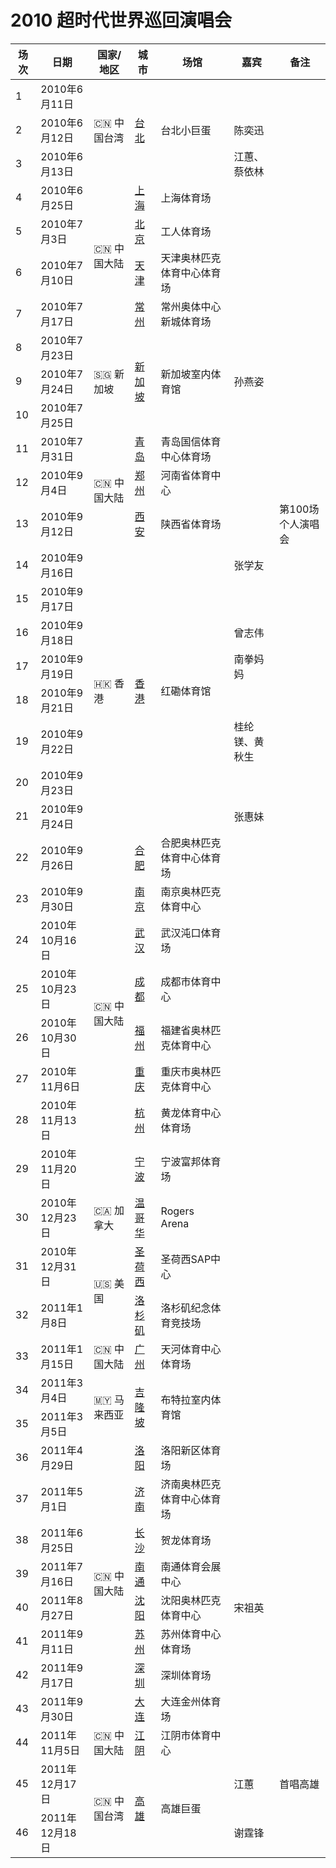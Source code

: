 # 2010 超时代世界巡回演唱会

<table>
    <thead>
        <tr>
            <th>场次</th>
            <th>日期</th>
            <th>国家/地区</th>
            <th>城市</th>
            <th>场馆</th>
            <th>嘉宾</th>
            <th>备注</th>
        </tr>
    </thead>
    <tbody>
        <tr>
            <td>1</td>
            <td>2010年6月11日</td>
            <td rowspan="3">🇨🇳 中国台湾</td>
            <td  rowspan="3"><a href="/show/Concert/2010TheEra/2010TaiBei.html">台北</a></td>
            <td rowspan="3">台北小巨蛋</td>
            <td></td>
            <td></td>
        </tr>
        <tr>
            <td>2</td>
            <td>2010年6月12日</td>
            <td>陈奕迅</td>
            <td></td>
        </tr>
        <tr>
            <td>3</td>
            <td>2010年6月13日</td>
            <td>江蕙、蔡依林</td>
            <td></td>
        </tr>
        <tr>
            <td>4</td>
            <td>2010年6月25日</td>
            <td rowspan="4">🇨🇳 中国大陆</td>
            <td><a href="/show/Concert/2010TheEra/2010ShangHai.html">上海</a></td>
            <td>上海体育场</td>
            <td></td>
            <td></td>
        </tr>
        <tr>
            <td>5</td>
            <td>2010年7月3日</td>
            <td><a href="/show/Concert/2010TheEra/2010BeiJing.html">北京</a></td>
            <td>工人体育场</td>
            <td></td>
            <td></td>
        </tr>
        <tr>
            <td>6</td>
            <td>2010年7月10日</td>
            <td><a href="/show/Concert/2010TheEra/2010TianJin.html">天津</a></td>
            <td>天津奥林匹克体育中心体育场</td>
            <td></td>
            <td></td>
        </tr>
        <tr>
            <td>7</td>
            <td>2010年7月17日</td>
            <td><a href="/show/Concert/2010TheEra/2010ChangZhou.html">常州</a></td>
            <td>常州奥体中心新城体育场</td>
            <td></td>
            <td></td>
        </tr>
        <tr>
            <td>8</td>
            <td>2010年7月23日</td>
            <td rowspan="3">🇸🇬 新加坡</td>
            <td rowspan="3"><a href="/show/Concert/2010TheEra/2010Singapore.html">新加坡</a></td>
            <td rowspan="3">新加坡室内体育馆</td>
            <td></td>
            <td></td>
        </tr>
        <tr>
            <td>9</td>
            <td>2010年7月24日</td>
            <td>孙燕姿</td>
            <td></td>
        </tr>
        <tr>
            <td>10</td>
            <td>2010年7月25日</td>
            <td></td>
            <td></td>
        </tr>
        <tr>
            <td>11</td>
            <td>2010年7月31日</td>
            <td rowspan="3">🇨🇳 中国大陆</td>
            <td><a href="/show/Concert/2010TheEra/2010QingDao.html">青岛</a></td>
            <td>青岛国信体育中心体育场</td>
            <td></td>
            <td></td>
        </tr>
        <tr>
            <td>12</td>
            <td>2010年9月4日</td>
            <td><a href="/show/Concert/2010TheEra/2010ZhengZhou.html">郑州</a></td>
            <td>河南省体育中心</td>
            <td></td>
            <td></td>
        </tr>
        <tr>
            <td>13</td>
            <td>2010年9月12日</td>
            <td><a href="/show/Concert/2010TheEra/2010XiAn.html">西安</a></td>
            <td>陕西省体育场</td>
            <td></td>
            <td>第100场个人演唱会</td>
        </tr>
        <tr>
            <td>14</td>
            <td>2010年9月16日</td>
            <td rowspan="8">🇭🇰 香港</td>
            <td rowspan="8"><a href="/show/Concert/2010TheEra/2010HongKong.html">香港</a></td>
            <td rowspan="8">红磡体育馆</td>
            <td>张学友</td>
            <td></td>
        </tr>
        <tr>
            <td>15</td>
            <td>2010年9月17日</td>
            <td></td>
            <td></td>
        </tr>
        <tr>
            <td>16</td>
            <td>2010年9月18日</td>
            <td>曾志伟</td>
            <td></td>
        </tr>
        <tr>
            <td>17</td>
            <td>2010年9月19日</td>
            <td>南拳妈妈</td>
            <td></td>
        </tr>
        <tr>
            <td>18</td>
            <td>2010年9月21日</td>
            <td></td>
            <td></td>
        </tr>
        <tr>
            <td>19</td>
            <td>2010年9月22日</td>
            <td>桂纶镁、黄秋生</td>
            <td></td>
        </tr>
        <tr>
            <td>20</td>
            <td>2010年9月23日</td>
            <td></td>
            <td></td>
        </tr>
        <tr>
            <td>21</td>
            <td>2010年9月24日</td>
            <td>张惠妹</td>
            <td></td>
        </tr>
        <tr>
            <td>22</td>
            <td>2010年9月26日</td>
            <td rowspan="8">🇨🇳 中国大陆</td>
            <td><a href="/show/Concert/2010TheEra/2010HeFei.html">合肥</a></td>
            <td>合肥奥林匹克体育中心体育场</td>
            <td></td>
            <td></td>
        </tr>
        <tr>
            <td>23</td>
            <td>2010年9月30日</td>
            <td><a href="/show/Concert/2010TheEra/2010NanJing.html">南京</a></td>
            <td>南京奥林匹克体育中心</td>
            <td></td>
            <td></td>
        </tr>
        <tr>
            <td>24</td>
            <td>2010年10月16日</td>
            <td><a href="/show/Concert/2010TheEra/2010WuHan.html">武汉</a></td>
            <td>武汉沌口体育场</td>
            <td></td>
            <td></td>
        </tr>
        <tr>
            <td>25</td>
            <td>2010年10月23日</td>
            <td><a href="/show/Concert/2010TheEra/2010ChengDu.html">成都</a></td>
            <td>成都市体育中心</td>
            <td></td>
            <td></td>
        </tr>
        <tr>
            <td>26</td>
            <td>2010年10月30日</td>
            <td><a href="/show/Concert/2010TheEra/2010FuZhou.html">福州</a></td>
            <td>福建省奥林匹克体育中心</td>
            <td></td>
            <td></td>
        </tr>
        <tr>
            <td>27</td>
            <td>2010年11月6日</td>
            <td><a href="/show/Concert/2010TheEra/2010ChongQing.html">重庆</a></td>
            <td>重庆市奥林匹克体育中心</td>
            <td></td>
            <td></td>
        </tr>
        <tr>
            <td>28</td>
            <td>2010年11月13日</td>
            <td><a href="/show/Concert/2010TheEra/2010HangZhou.html">杭州</a></td>
            <td>黄龙体育中心体育场</td>
            <td></td>
            <td></td>
        </tr>
        <tr>
            <td>29</td>
            <td>2010年11月20日</td>
            <td><a href="/show/Concert/2010TheEra/2010NingBo.html">宁波</a></td>
            <td>宁波富邦体育场</td>
            <td></td>
            <td></td>
        </tr>
        <tr>
            <td>30</td>
            <td>2010年12月23日</td>
            <td>🇨🇦 加拿大</td>
            <td><a href="/show/Concert/2010TheEra/2010Vancouver.html">温哥华</a></td>
            <td>Rogers Arena</td>
            <td></td>
            <td></td>
        </tr>
        <tr>
            <td>31</td>
            <td>2010年12月31日</td>
            <td rowspan="2">🇺🇸 美国</td>
            <td><a href="/show/Concert/2010TheEra/2010SanJose.html">圣荷西</a></td>
            <td>圣荷西SAP中心</td>
            <td></td>
            <td></td>
        </tr>
        <tr>
            <td>32</td>
            <td>2011年1月8日</td>
            <td><a href="/show/Concert/2010TheEra/2011LosAngeles.html">洛杉矶</a></td>
            <td>洛杉矶纪念体育竞技场</td>
            <td></td>
            <td></td>
        </tr>
        <tr>
            <td>33</td>
            <td>2011年1月15日</td>
            <td>🇨🇳 中国大陆</td>
            <td><a href="/show/Concert/2010TheEra/2011GuangZhou.html">广州</a></td>
            <td>天河体育中心体育场</td>
            <td></td>
            <td></td>
        </tr>
        <tr>
            <td>34</td>
            <td>2011年3月4日</td>
            <td rowspan="2">🇲🇾 马来西亚</td>
            <td rowspan="2"><a href="/show/Concert/2010TheEra/2011KualaLumpur.html">吉隆坡</a></td>
            <td rowspan="2">布特拉室内体育馆</td>
            <td></td>
            <td></td>
        </tr>
        <tr>
            <td>35</td>
            <td>2011年3月5日</td>
            <td></td>
            <td></td>
        </tr>
        <tr>
            <td>36</td>
            <td>2011年4月29日</td>
            <td rowspan="8">🇨🇳 中国大陆</td>
            <td><a href="/show/Concert/2010TheEra/2011LuoYang.html">洛阳</a></td>
            <td>洛阳新区体育场</td>
            <td></td>
            <td></td>
        </tr>
        <tr>
            <td>37</td>
            <td>2011年5月1日</td>
            <td><a href="/show/Concert/2010TheEra/2011JiNan.html">济南</a></td>
            <td>济南奥林匹克体育中心体育场</td>
            <td></td>
            <td></td>
        </tr>
        <tr>
            <td>38</td>
            <td>2011年6月25日</td>
            <td><a href="/show/Concert/2010TheEra/2011ChangSha.html">长沙</a></td>
            <td>贺龙体育场</td>
            <td></td>
            <td></td>
        </tr>
        <tr>
            <td>39</td>
            <td>2011年7月16日</td>
            <td><a href="/show/Concert/2010TheEra/2011NanTong.html">南通</a></td>
            <td>南通体育会展中心</td>
            <td></td>
            <td></td>
        </tr>
        <tr>
            <td>40</td>
            <td>2011年8月27日</td>
            <td><a href="/show/Concert/2010TheEra/2011ShenYang.html">沈阳</a></td>
            <td>沈阳奥林匹克体育中心</td>
            <td>宋祖英</td>
            <td></td>
        </tr>
        <tr>
            <td>41</td>
            <td>2011年9月11日</td>
            <td><a href="/show/Concert/2010TheEra/2011SuZhou.html">苏州</a></td>
            <td>苏州体育中心体育场</td>
            <td></td>
            <td></td>
        </tr>
        <tr>
            <td>42</td>
            <td>2011年9月17日</td>
            <td><a href="/show/Concert/2010TheEra/2011ShenZhen.html">深圳</a></td>
            <td>深圳体育场</td>
            <td></td>
            <td></td>
        </tr>
        <tr>
            <td>43</td>
            <td>2011年9月30日</td>
            <td><a href="/show/Concert/2010TheEra/2011DaLian.html">大连</a></td>
            <td>大连金州体育场</td>
            <td></td>
            <td></td>
        </tr>
        <tr>
            <td>44</td>
            <td>2011年11月5日</td>
            <td>🇨🇳 中国大陆</td>
            <td><a href="/show/Concert/2010TheEra/2011JiangYin.html">江阴</a></td>
            <td>江阴市体育中心</td>
            <td></td>
            <td></td>
        </tr>
        <tr>
            <td>45</td>
            <td>2011年12月17日</td>
            <td rowspan="2">🇨🇳 中国台湾</td>
            <td rowspan="2"><a href="/show/Concert/2010TheEra/2011KaoHsiung.html">高雄</a></td>
            <td rowspan="2">高雄巨蛋</td>
            <td>江蕙</td>
            <td>首唱高雄</td>
        </tr>
        <tr>
            <td>46</td>
            <td>2011年12月18日</td>
            <td>谢霆锋</td>
            <td></td>
        </tr>
    </tbody>
</table>